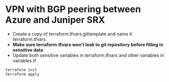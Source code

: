 # VPN with BGP peering between Azure and Juniper SRX

- Create a copy of terraform.tfvars.gittemplate and name it terraform.tfvars
- **Make sure terraform.tfvars won't leak to git repository before filling in sensitive data**
- Update both sensitive variables in terraform.tfvars and other variables in variables.tf

```
terraform init
terraform apply
```